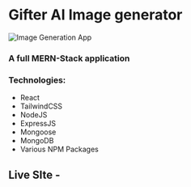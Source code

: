 # Gifter AI Image generator

![Image Generation App](https://i.ibb.co/p0f27C2/Thumbnail-9.png)

### A full MERN-Stack application
### Technologies:
* React
* TailwindCSS
* NodeJS
* ExpressJS
* Mongoose
* MongoDB
* Various NPM Packages


## Live SIte - 

